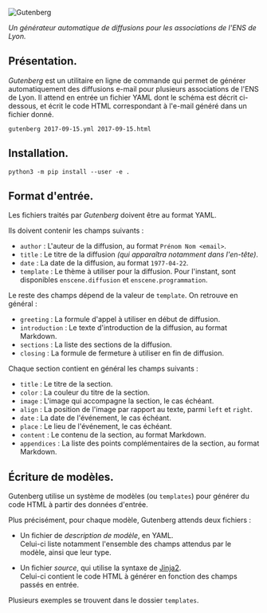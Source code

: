 ![Gutenberg](http://amaia.at/gutenberg.png)

*Un générateur automatique de diffusions pour les associations de l'ENS de Lyon.*


## Présentation.

*Gutenberg* est un utilitaire en ligne de commande qui permet de générer automatiquement des diffusions e-mail pour plusieurs associations de l'ENS de Lyon. Il attend en entrée un fichier YAML dont le schéma est décrit ci-dessous, et écrit le code HTML correspondant à l'e-mail généré dans un fichier donné.

```
gutenberg 2017-09-15.yml 2017-09-15.html
```


## Installation.

```
python3 -m pip install --user -e .
```


## Format d'entrée.

Les fichiers traités par *Gutenberg* doivent être au format YAML.

Ils doivent contenir les champs suivants :
- `author` : L'auteur de la diffusion, au format `Prénom Nom <email>`.
- `title` : Le titre de la diffusion *(qui apparaîtra notamment dans l'en-tête)*.
- `date` : La date de la diffusion, au format `1977-04-22`.
- `template` : Le thème à utiliser pour la diffusion.
  Pour l'instant, sont disponibles `enscene.diffusion` et `enscene.programmation`.

Le reste des champs dépend de la valeur de `template`. On retrouve en général :
- `greeting` : La formule d'appel à utiliser en début de diffusion.
- `introduction` : Le texte d'introduction de la diffusion, au format Markdown.
- `sections` : La liste des sections de la diffusion.
- `closing` : La formule de fermeture à utiliser en fin de diffusion.

Chaque section contient en général les champs suivants :
- `title` : Le titre de la section.
- `color` : La couleur du titre de la section.
- `image` : L'image qui accompagne la section, le cas échéant.
- `align` : La position de l'image par rapport au texte, parmi `left` et `right`.
- `date` : La date de l'événement, le cas échéant.
- `place` : Le lieu de l'événement, le cas échéant.
- `content` : Le contenu de la section, au format Markdown.
- `appendices` : La liste des points complémentaires de la section, au format Markdown.


## Écriture de modèles.

Gutenberg utilise un système de modèles (ou `templates`) pour générer du code HTML à partir des données d'entrée.

Plus précisément, pour chaque modèle, Gutenberg attends deux fichiers :
- Un fichier de *description de modèle*, en YAML.  
  Celui-ci liste notamment l'ensemble des champs attendus par le modèle, ainsi que leur type.

- Un fichier *source*, qui utilise la syntaxe de [Jinja2](http://jinja.pocoo.org/docs/2.10/).  
  Celui-ci contient le code HTML à générer en fonction des champs passés en entrée.

Plusieurs exemples se trouvent dans le dossier `templates`.

